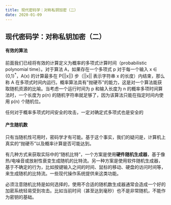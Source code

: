 ```yaml
---
title: 现代密码学：对称私钥加密（二）
date: 2020-01-09
---
```



## 现代密码学：对称私钥加密（二）



#### 有效的算法

前面我们已经将有效的计算定义为概率的多项式计算时间（probabilistic polynomial time）。对于算法 A，如果存在一个多项式 p 对于每一个输入 x ∈ {0,1}<sup>*</sup>，A(x) 的计算最多在 P(||x||) 步（||x|| 表示字符串 x 的长度）内结束，那么称 A 在多项式时间内运行。概率算法具有"抛硬币"的能力，这是对一个算法能获取随机资源的比喻。当考虑一个运行时间为 p 和输入长度为 n 的概率多项时间算法时，一个长度为 p(n) 的随机字符串就足够了，因为该算法只能在指定时间内使用 p(n) 个随机位。

任何对于概率多项式时间安全的攻击，一定对确定式多项式也是安全的



#### 产生随机数

只有当随机性可用时，密码学才有可能。基于这个事实，我们的疑问是，计算机上真实的“抛硬币”以及概率计算是否可能达到。

有几种方式来获取实际中的“随机比特”，一个方案是使用**硬件随机生成器**，基于像热/电噪音或放射性衰变生成随机的比特流。另一种方案是使用软件随机生成器，基于不确定的行为，比如按键输入之间的时间、鼠标的移动、硬盘的访问时间等，来生成随机的比特流。一些现代操作系统提供来这类功能。

必须注意随机比特是如何选择的，使用不合适的随机数生成器通常会造成一个好的加密系统轻易受到攻击。比如当前时间（甚至达到毫秒）也不是非常随机，不能作为密钥的基础。


